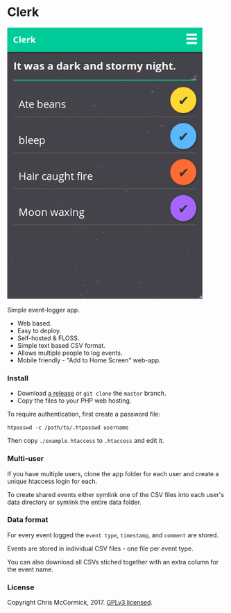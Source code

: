 # Clerk #

![Screenshot](./screenshot.png)

Simple event-logger app.

 * Web based.
 * Easy to deploy.
 * Self-hosted & FLOSS.
 * Simple text based CSV format.
 * Allows multiple people to log events.
 * Mobile friendly - "Add to Home Screen" web-app.

### Install ###

 * Download [a release](https://github.com/chr15m/Clerk/releases) or `git clone` the `master` branch.
 * Copy the files to your PHP web hosting.

To require authentication, first create a password file:

	htpasswd -c /path/to/.htpasswd username

Then copy `./example.htaccess` to `.htaccess` and edit it.

### Multi-user ###

If you have multiple users, clone the app folder for each user and create a unique htaccess login for each.

To create shared events either symlink one of the CSV files into each user's data directory or symlink the entire data folder.

### Data format ###

For every event logged the `event type`, `timestamp`, and `comment` are stored.

Events are stored in individual CSV files - one file per event type.

You can also download all CSVs stiched together with an extra column for the event name.

### License ###

Copyright Chris McCormick, 2017. [GPLv3 licensed](./LICENSE.txt).
